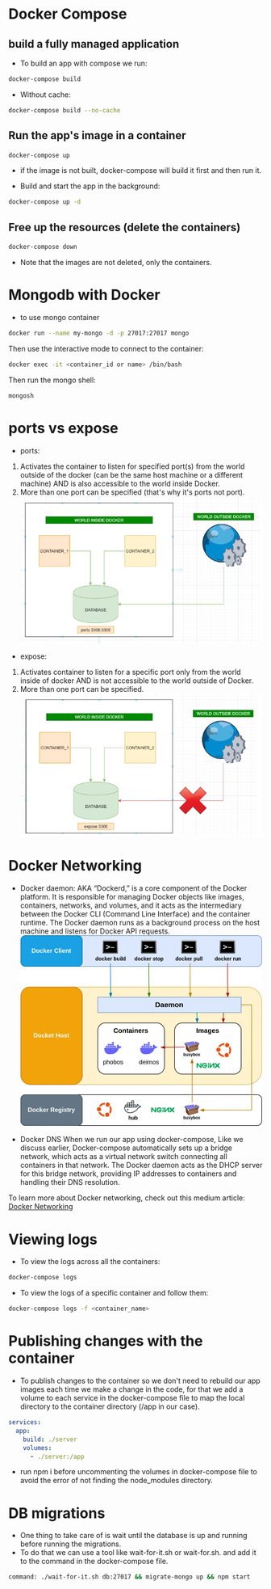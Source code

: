 # Docker Compose

## build a fully managed application
- To build an app with compose we run:
```bash
docker-compose build
```
- Without cache:
```bash
docker-compose build --no-cache
```


## Run the app's image in a container
```bash
docker-compose up
```
- if the image is not built, docker-compose will build it first and then run it.

- Build and start the app in the background:
```bash
docker-compose up -d
```

## Free up the resources (delete the containers)
```bash
docker-compose down
```
- Note that the images are not deleted, only the containers.


# Mongodb with Docker
- to use mongo container 
```bash
docker run --name my-mongo -d -p 27017:27017 mongo
```
Then use the interactive mode to connect to the container:
```bash
docker exec -it <container_id or name> /bin/bash
```
Then run the mongo shell:
```bash
mongosh
```

# ports vs expose
- ports:
1. Activates the container to listen for specified port(s) from the world outside of the docker (can be the same host machine or a different machine) AND is also accessible to the world inside Docker.
2. More than one port can be specified (that's why it's ports not port).
![alt text](image.png)

- expose:
1. Activates container to listen for a specific port only from the world inside of docker AND is not accessible to the world outside of Docker.
2. More than one port can be specified.
![alt text](image-1.png)

# Docker Networking
- Docker daemon:
AKA “Dockerd,” is a core component of the Docker platform. It is responsible for managing Docker objects like images, containers, networks, and volumes, and it acts as the intermediary between the Docker CLI (Command Line Interface) and the container runtime. The Docker daemon runs as a background process on the host machine and listens for Docker API requests.
![alt text](dockerDaemon.webp)

- Docker DNS
When we run our app using docker-compose, Like we discuss earlier, Docker-compose automatically sets up a bridge network, which acts as a virtual network switch connecting all containers in that network. The Docker daemon acts as the DHCP server for this bridge network, providing IP addresses to containers and handling their DNS resolution.

To learn more about Docker networking, check out this medium article: [Docker Networking](https://medium.com/@kesaralive/diving-deeper-into-docker-networking-with-docker-compose-737e3b8a3c8c)


# Viewing logs
- To view the logs across all the containers:
```bash
docker-compose logs
```
- To view the logs of a specific container and follow them:
```bash
docker-compose logs -f <container_name>
```


# Publishing changes with the container
- To publish changes to the container so we don't need to rebuild our app images each time we 
make a change in the code, for that we add a volume to each service in the docker-compose file
to map the local directory to the container directory (/app in our case).
```yaml
services:
  app:
    build: ./server
    volumes:
      - ./server:/app
```

- run npm i before uncommenting the volumes in docker-compose file to avoid the error of not finding the node_modules directory.

# DB migrations
- One thing to take care of is wait until the database is up and running before running the migrations.
- To do that we can use a tool like wait-for-it.sh or wait-for.sh. and add it to the command in the docker-compose file.
```bash
command: ./wait-for-it.sh db:27017 && migrate-mongo up && npm start
```